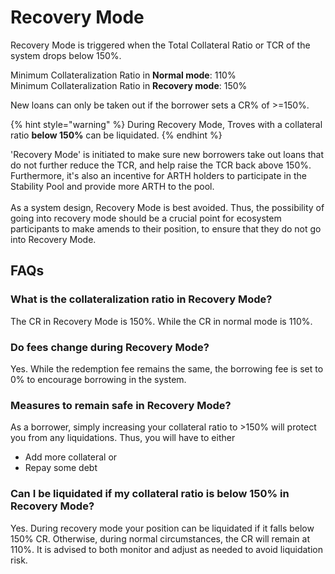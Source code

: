 # Recovery Mode

Recovery Mode is triggered when the Total Collateral Ratio or TCR of the system drops below 150%.

Minimum Collateralization Ratio in **Normal mode**: 110%\
Minimum Collateralization Ratio in **Recovery mode**: 150%

New loans can only be taken out if the borrower sets a CR% of >=150%.

{% hint style="warning" %}
During Recovery Mode, Troves with a collateral ratio **below 150%** can be liquidated.&#x20;
{% endhint %}

'Recovery Mode' is initiated to make sure new borrowers take out loans that do not further reduce the TCR, and help raise the TCR back above 150%. Furthermore, it's also an incentive for ARTH holders to participate in the Stability Pool and provide more ARTH to the pool.\
\
As a system design, Recovery Mode is best avoided. Thus, the possibility of going into recovery mode should be a crucial point for ecosystem participants to make amends to their position, to ensure that they do not go into Recovery Mode.

## FAQs

### **What is the collateralization ratio in Recovery Mode?**&#x20;

The CR in Recovery Mode is 150%. While the CR in normal mode is 110%.&#x20;

### **Do fees change during Recovery Mode?**

Yes. While the redemption fee remains the same, the borrowing fee is set to 0% to encourage borrowing in the system.&#x20;

### **Measures to remain safe in Recovery Mode?**

As a borrower, simply increasing your collateral ratio to >150% will protect you from any liquidations. Thus, you will have to either&#x20;

* Add more collateral or&#x20;
* Repay some debt&#x20;

### Can I be liquidated if my collateral ratio is below 150% in Recovery Mode?&#x20;

Yes. During recovery mode your position can be liquidated if it falls below 150% CR. Otherwise, during normal circumstances, the CR will remain at 110%. It is advised to both monitor and adjust as needed to avoid liquidation risk.
